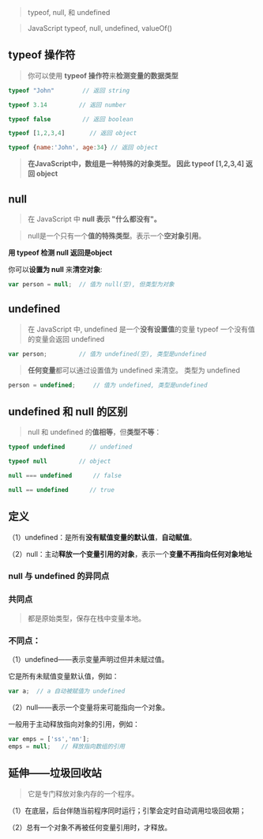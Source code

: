 > typeof, null, 和 undefined

> JavaScript typeof, null, undefined, valueOf()

## typeof 操作符

> 你可以使用 **typeof 操作符**来**检测变量的数据类型**

```js
typeof "John"        // 返回 string

typeof 3.14         // 返回 number

typeof false         // 返回 boolean

typeof [1,2,3,4]       // 返回 object

typeof {name:'John', age:34} // 返回 object
```

> **在JavaScript中，数组是一种特殊的对象类型。 因此 typeof [1,2,3,4] 返回 object**

## null 

> 在 JavaScript 中 **null 表示 "什么都没有"。**

> null是一个只有一个**值的特殊类型**。表示一个**空对象引用**。

**用 typeof 检测 null 返回是object**

你可以**设置为 null** 来**清空对象**:

```js
var person = null;  // 值为 null(空), 但类型为对象
```

## undefined

> 在 JavaScript 中, undefined 是一个**没有设置值**的变量
> typeof 一个没有值的变量会返回 undefined

```js
var person;         // 值为 undefined(空), 类型是undefined
```

> **任何变量**都可以通过设置值为 undefined 来清空。 类型为 undefined

```js
person = undefined;     // 值为 undefined, 类型是undefined
```

## **undefined 和 null 的区别**

> null 和 undefined 的**值相等**，但**类型不等**：

```js
typeof undefined       // undefined

typeof null         // object

null === undefined      // false

null == undefined      // true
```

## 定义

（1）undefined：是所有**没有赋值变量的默认值**，**自动赋值**。

（2）null：主动**释放一个变量引用的对象**，表示一个**变量不再指向任何对象地址**

### null 与 undefined 的异同点

### 共同点

> 都是原始类型，保存在栈中变量本地。

### 不同点：

（1）undefined——表示变量声明过但并未赋过值。

它是所有未赋值变量默认值，例如：

```js
var a;  // a 自动被赋值为 undefined
```

（2）null——表示一个变量将来可能指向一个对象。

一般用于主动释放指向对象的引用，例如：

```js
var emps = ['ss','nn'];
emps = null;   // 释放指向数组的引用
```

## 延伸——垃圾回收站

> 它是专门释放对象内存的一个程序。

（1）在底层，后台伴随当前程序同时运行；引擎会定时自动调用垃圾回收期；

（2）总有一个对象不再被任何变量引用时，才释放。

